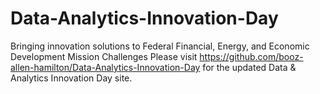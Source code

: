 # Data-Analytics-Innovation-Day
Bringing innovation solutions to Federal Financial, Energy, and Economic Development Mission Challenges
Please visit https://github.com/booz-allen-hamilton/Data-Analytics-Innovation-Day for the updated Data & Analytics Innovation Day site.
